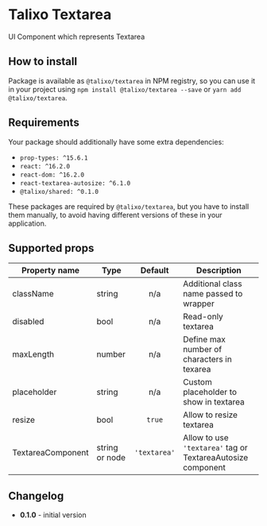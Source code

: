 # Talixo Textarea

UI Component which represents Textarea

## How to install

Package is available as `@talixo/textarea` in NPM registry, so you can use it in your project
using `npm install @talixo/textarea --save` or `yarn add @talixo/textarea`.

## Requirements

Your package should additionally have some extra dependencies:

- `prop-types: ^15.6.1`
- `react: ^16.2.0`
- `react-dom: ^16.2.0`
- `react-textarea-autosize: ^6.1.0`
- `@talixo/shared: ^0.1.0`

These packages are required by `@talixo/textarea`, but you have to install them manually,
to avoid having different versions of these in your application.

## Supported props

Property name    | Type      | Default | Description                    
-----------------|-----------|:-------:|--------------------------------
className        | string    | n/a     | Additional class name passed to wrapper
disabled         | bool      | n/a     | Read-only textarea
maxLength        | number    | n/a     | Define max number of characters in texarea
placeholder      | string    | n/a     | Custom placeholder to show in textarea
resize           | bool      | `true`  | Allow to resize textarea
TextareaComponent| string or node  | `'textarea'`  | Allow to use `'textarea'` tag or TextareaAutosize component

## Changelog

- **0.1.0** - initial version
